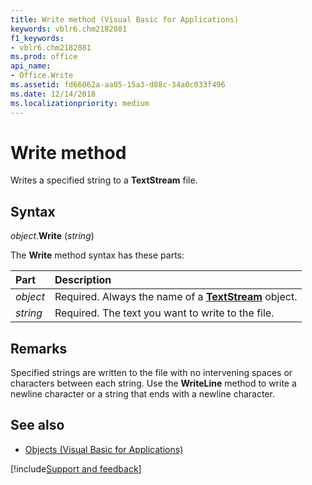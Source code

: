 ```yaml
---
title: Write method (Visual Basic for Applications)
keywords: vblr6.chm2182081
f1_keywords:
- vblr6.chm2182081
ms.prod: office
api_name:
- Office.Write
ms.assetid: fd66062a-aa05-15a3-d88c-34a0c033f496
ms.date: 12/14/2018
ms.localizationpriority: medium
---
```



# Write method

Writes a specified string to a **TextStream** file.

## Syntax

_object_.**Write** (_string_)

The **Write** method syntax has these parts:

|Part|Description|
|:-----|:-----|
| _object_|Required. Always the name of a **[TextStream](textstream-object.md)** object.|
| _string_|Required. The text you want to write to the file.|

## Remarks

Specified strings are written to the file with no intervening spaces or characters between each string. Use the **WriteLine** method to write a newline character or a string that ends with a newline character.

## See also

- [Objects (Visual Basic for Applications)](../objects-visual-basic-for-applications.md)

[!include[Support and feedback](~/includes/feedback-boilerplate.md)]
